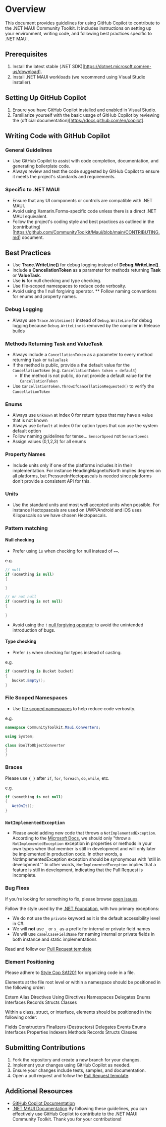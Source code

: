 # Overview
This document provides guidelines for using GitHub Copilot to contribute to the .NET MAUI Community Toolkit. It includes instructions on setting up your environment, writing code, and following best practices specific to .NET MAUI.

## Prerequisites
1.	Install the latest stable (.NET SDK)[https://dotnet.microsoft.com/en-us/download].
2.	Install .NET MAUI workloads (we recommend using Visual Studio installer).

## Setting Up GitHub Copilot
1.	Ensure you have GitHub Copilot installed and enabled in Visual Studio.
2.	Familiarize yourself with the basic usage of GitHub Copilot by reviewing the (official documentation)[https://docs.github.com/en/copilot].

## Writing Code with GitHub Copilot
### General Guidelines
* Use GitHub Copilot to assist with code completion, documentation, and generating boilerplate code.
* Always review and test the code suggested by GitHub Copilot to ensure it meets the project's standards and requirements.

### Specific to .NET MAUI
* Ensure that any UI components or controls are compatible with .NET MAUI.
* Avoid using Xamarin.Forms-specific code unless there is a direct .NET MAUI equivalent.
* Follow the project's coding style and best practices as outlined in the (contributing)[https://github.com/CommunityToolkit/Maui/blob/main/CONTRIBUTING.md] document.

## Best Practices
* Use **Trace.WriteLine()** for debug logging instead of **Debug.WriteLine()**.
* Include a **CancellationToken** as a parameter for methods returning **Task** or **ValueTask**.
* Use **is** for null checking and type checking.
* Use file-scoped namespaces to reduce code verbosity.
* Avoid using the **!** null forgiving operator.
** Follow naming conventions for enums and property names.

### Debug Logging
* Always use `Trace.WriteLine()` instead of `Debug.WriteLine` for debug logging because `Debug.WriteLine` is removed by the compiler in Release builds

### Methods Returning Task and ValueTask
* Always include a `CancellationToken` as a parameter to every method returning `Task` or `ValueTask`
* If the method is public, provide a the default value for the `CancellationToken` (e.g. `CancellationToken token = default`)
  * If the method is not public, do not provide a default value for the `CancellationToken`
* Use `CancellationToken.ThrowIfCancellationRequested()` to verify the `CancellationToken`

### Enums
* Always use `Unknown` at index 0 for return types that may have a value that is not known
* Always use `Default` at index 0 for option types that can use the system default option
* Follow naming guidelines for tense... `SensorSpeed` not `SensorSpeeds`
* Assign values (0,1,2,3) for all enums

### Property Names
* Include units only if one of the platforms includes it in their implementation. For instance HeadingMagneticNorth implies degrees on all platforms, but PressureInHectopascals is needed since platforms don't provide a consistent API for this.

### Units
* Use the standard units and most well accepted units when possible. For instance Hectopascals are used on UWP/Android and iOS uses Kilopascals so we have chosen Hectopascals.

### Pattern matching
#### Null checking
* Prefer using `is` when checking for null instead of `==`.

e.g.

```csharp
// null
if (something is null)
{

}

// or not null
if (something is not null)
{
   
}
```

* Avoid using the `!` [null forgiving operator](https://docs.microsoft.com/en-us/dotnet/csharp/language-reference/operators/null-forgiving) to avoid the unintended introduction of bugs.

#### Type checking
* Prefer `is` when checking for types instead of casting.

e.g.

```csharp
if (something is Bucket bucket)
{
   bucket.Empty();
}
```

### File Scoped Namespaces
* Use [file scoped namespaces](https://docs.microsoft.com/en-us/dotnet/csharp/language-reference/proposals/csharp-10.0/file-scoped-namespaces) to help reduce code verbosity.

e.g.

```csharp
namespace CommunityToolkit.Maui.Converters;

using System;

class BoolToObjectConverter
{
}
```

### Braces
Please use `{ }` after `if`, `for`, `foreach`, `do`, `while`, etc.

e.g.

```csharp
if (something is not null)
{
   ActOnIt();
}
```

### `NotImplementedException`
* Please avoid adding new code that throws a `NotImplementedException`. According to the [Microsoft Docs](https://docs.microsoft.com/dotnet/api/system.notimplementedexception), we should only "throw a `NotImplementedException` exception in properties or methods in your own types when that member is still in development and will only later be implemented in production code. In other words, a NotImplementedException exception should be synonymous with 'still in development.'"
In other words, `NotImplementedException` implies that a feature is still in development, indicating that the Pull Request is incomplete.

### Bug Fixes
If you're looking for something to fix, please browse [open issues](https://github.com/CommunityToolkit/Maui/issues).

Follow the style used by the [.NET Foundation](https://github.com/dotnet/runtime/blob/master/docs/coding-guidelines/coding-style.md), with two primary exceptions:

* We do not use the `private` keyword as it is the default accessibility level in C#.
* We will **not** use `_` or `s_` as a prefix for internal or private field names
* We will use `camelCaseFieldName` for naming internal or private fields in both instance and static implementations

Read and follow our [Pull Request template](https://github.com/CommunityToolkit/Maui/blob/main/.github/PULL_REQUEST_TEMPLATE.md)

### Element Positioning
Please adhere to [Style Cop SA1201](https://docs.github.com/en/copilot/using-github-copilot/code-review/configuring-coding-guidelines#creating-a-coding-guideline) for organizing code in a file.

Elements at the file root level or within a namespace should be positioned in the following order:

Extern Alias Directives
Using Directives
Namespaces
Delegates
Enums
Interfaces
Records
Structs
Classes

Within a class, struct, or interface, elements should be positioned in the following order:

Fields
Constructors
Finalizers (Destructors)
Delegates
Events
Enums
Interfaces
Properties
Indexers
Methods
Records
Structs
Classes

## Submitting Contributions
1.	Fork the repository and create a new branch for your changes.
2.	Implement your changes using GitHub Copilot as needed.
3.	Ensure your changes include tests, samples, and documentation.
4.	Open a pull request and follow the [Pull Request template](https://github.com/CommunityToolkit/Maui/blob/main/.github/PULL_REQUEST_TEMPLATE.md).

## Additional Resources
- [GitHub Copilot Documentation](https://docs.github.com/en/copilot)
- [.NET MAUI Documentation](https://learn.microsoft.com/en-us/dotnet/maui/)
By following these guidelines, you can effectively use GitHub Copilot to contribute to the .NET MAUI Community Toolkit. Thank you for your contributions!